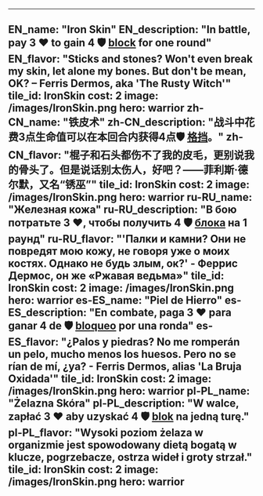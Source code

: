 ---

EN_name: "Iron Skin"
EN_description: "In battle, pay 3 ❤️ to gain 4 🛡️️ <u>block</u> for one round"
EN_flavor: "Sticks and stones? Won't even break my skin, let alone my bones. But don't be mean, OK? – Ferris Dermos, aka 'The Rusty Witch'"
tile_id: IronSkin
cost: 2
image: /images/IronSkin.png
hero: warrior
zh-CN_name: "铁皮术"
zh-CN_description: "战斗中花费3点生命值可以在本回合内获得4点🛡️️ <u>格挡</u>。"
zh-CN_flavor: "棍子和石头都伤不了我的皮毛，更别说我的骨头了。但是说话别太伤人，好吧？——菲利斯·德尔默，又名“锈巫”"
tile_id: IronSkin
cost: 2
image: /images/IronSkin.png
hero: warrior
ru-RU_name: "Железная кожа"
ru-RU_description: "В бою потратьте 3 ❤️, чтобы получить 4 🛡️️ <u>блока</u> на 1 раунд"
ru-RU_flavor: "'Палки и камни? Они не повредят мою кожу, не говоря уже о моих костях. Однако не будь злым, ок?' - Феррис Дермос, он же «Ржавая ведьма»"
tile_id: IronSkin
cost: 2
image: /images/IronSkin.png
hero: warrior
es-ES_name: "Piel de Hierro"
es-ES_description: "En combate, paga 3 ❤️ para ganar 4 de 🛡️️ <u>bloqueo</u> por una ronda"
es-ES_flavor: "¿Palos y piedras? No me romperán un pelo, mucho menos los huesos. Pero no se rían de mí, ¿ya? - Ferris Dermos, alias 'La Bruja Oxidada'"
tile_id: IronSkin
cost: 2
image: /images/IronSkin.png
hero: warrior
pl-PL_name: "Żelazna Skóra"
pl-PL_description: "W walce, zapłać 3 ❤️ aby uzyskać 4 🛡️️ <u>blok</u> na jedną turę."
pl-PL_flavor: "Wysoki poziom żelaza w organizmie jest spowodowany dietą bogatą w klucze, pogrzebacze, ostrza wideł i groty strzał."
tile_id: IronSkin
cost: 2
image: /images/IronSkin.png
hero: warrior
---